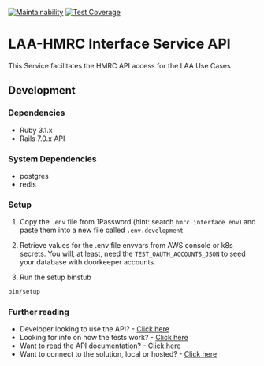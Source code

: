 [![Maintainability](https://api.codeclimate.com/v1/badges/a3004dc77c88767725a8/maintainability)](https://codeclimate.com/github/ministryofjustice/laa-hmrc-interface-service-api/maintainability)
[![Test Coverage](https://api.codeclimate.com/v1/badges/a3004dc77c88767725a8/test_coverage)](https://codeclimate.com/github/ministryofjustice/laa-hmrc-interface-service-api/test_coverage)

# LAA-HMRC Interface Service API

This Service facilitates the HMRC API access for the LAA Use Cases

## Development
### Dependencies
* Ruby 3.1.x
* Rails 7.0.x API

### System Dependencies
* postgres
* redis

### Setup
1. Copy the `.env` file from 1Password (hint: search `hmrc interface env`) and paste them into a new file called `.env.development`

2. Retrieve values for the .env file envvars from AWS console or k8s secrets. You will, at least, need the `TEST_OAUTH_ACCOUNTS_JSON` to seed your database with doorkeeper accounts.

3. Run the setup binstub

```sh
bin/setup
```

### Further reading
* Developer looking to use the API? - [Click here](docs/development.md)
* Looking for info on how the tests work? - [Click here](docs/testing.md)
* Want to read the API documentation? - [Click here](docs/swagger.md)
* Want to connect to the solution, local or hosted? - [Click here](docs/connect.md)
